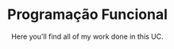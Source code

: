 <h1 align="center">Programação Funcional</h1>
<p align="center">Here you'll find all of my work done in this UC.</p>